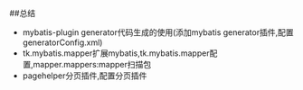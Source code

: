 ##总结
* mybatis-plugin generator代码生成的使用(添加mybatis generator插件,配置generatorConfig.xml)
* tk.mybatis.mapper扩展mybatis,tk.mybatis.mapper配置,mapper.mappers:mapper扫描包
* pagehelper分页插件,配置分页插件
